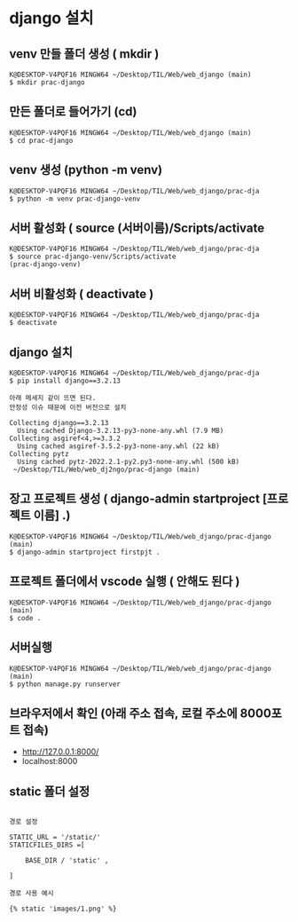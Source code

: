 # django 설치


##  venv 만들 폴더 생성 ( mkdir )
```
K@DESKTOP-V4PQF16 MINGW64 ~/Desktop/TIL/Web/web_django (main)
$ mkdir prac-django
```

## 만든 폴더로 들어가기 (cd)
```
K@DESKTOP-V4PQF16 MINGW64 ~/Desktop/TIL/Web/web_django (main)
$ cd prac-django
```
##  venv 생성 (python -m venv)
```
K@DESKTOP-V4PQF16 MINGW64 ~/Desktop/TIL/Web/web_django/prac-dja
$ python -m venv prac-django-venv
```

## 서버 활성화 ( source (서버이름)/Scripts/activate
```
K@DESKTOP-V4PQF16 MINGW64 ~/Desktop/TIL/Web/web_django/prac-dja
$ source prac-django-venv/Scripts/activate
(prac-django-venv)
```
 
## 서버 비활성화 ( deactivate )
```
K@DESKTOP-V4PQF16 MINGW64 ~/Desktop/TIL/Web/web_django/prac-dja
$ deactivate
```

## django 설치
```
K@DESKTOP-V4PQF16 MINGW64 ~/Desktop/TIL/Web/web_django/prac-dja
$ pip install django==3.2.13
```

```
아래 메세지 같이 뜨면 된다.
안정성 이슈 때문에 이전 버전으로 설치

Collecting django==3.2.13
  Using cached Django-3.2.13-py3-none-any.whl (7.9 MB)
Collecting asgiref<4,>=3.3.2
  Using cached asgiref-3.5.2-py3-none-any.whl (22 kB)
Collecting pytz
  Using cached pytz-2022.2.1-py2.py3-none-any.whl (500 kB)
 ~/Desktop/TIL/Web/web_dj2ngo/prac-django (main)
```

## 장고 프로젝트 생성 ( django-admin startproject [프로젝트 이름] .)
```
K@DESKTOP-V4PQF16 MINGW64 ~/Desktop/TIL/Web/web_django/prac-django (main)
$ django-admin startproject firstpjt .

```

## 프로젝트 폴더에서 vscode 실행 ( 안해도 된다 )
```
K@DESKTOP-V4PQF16 MINGW64 ~/Desktop/TIL/Web/web_django/prac-django (main)
$ code .
```

## 서버실행
```
K@DESKTOP-V4PQF16 MINGW64 ~/Desktop/TIL/Web/web_django/prac-django (main)
$ python manage.py runserver
```

## 브라우저에서 확인 (아래 주소 접속, 로컬 주소에 8000포트 접속)

- http://127.0.0.1:8000/   
- localhost:8000

## static 폴더 설정
```django

경로 설정

STATIC_URL = '/static/'
STATICFILES_DIRS =[

    BASE_DIR / 'static' ,

]

경로 사용 예시

{% static 'images/1.png' %}

```
